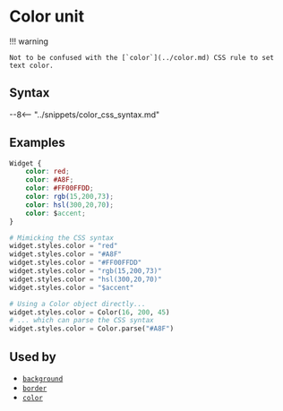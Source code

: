 # Color unit

!!! warning

    Not to be confused with the [`color`](../color.md) CSS rule to set text color.

## Syntax

--8<-- "../snippets/color_css_syntax.md"

## Examples

```css
Widget {
    color: red;
    color: #A8F;
    color: #FF00FFDD;
    color: rgb(15,200,73);
    color: hsl(300,20,70);
    color: $accent;
}
```

```py
# Mimicking the CSS syntax
widget.styles.color = "red"
widget.styles.color = "#A8F"
widget.styles.color = "#FF00FFDD"
widget.styles.color = "rgb(15,200,73)"
widget.styles.color = "hsl(300,20,70)"
widget.styles.color = "$accent"

# Using a Color object directly...
widget.styles.color = Color(16, 200, 45)
# ... which can parse the CSS syntax
widget.styles.color = Color.parse("#A8F")
```

## Used by

 - [`background`](../background.md)
 - [`border`](../border.md)
 - [`color`](../color.md)
